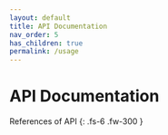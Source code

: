 ```yaml
---
layout: default
title: API Documentation
nav_order: 5
has_children: true
permalink: /usage
---
```


# API Documentation

References of API
{: .fs-6 .fw-300 }
